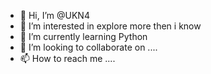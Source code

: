 - 👋 Hi, I’m @UKN4
- 👀 I’m interested in explore more then i know
- 🌱 I’m currently learning Python
- 💞️ I’m looking to collaborate on ....
- 📫 How to reach me ....

<!---
UKN4/UKN4 is a ✨ special ✨ repository because its `README.md` (this file) appears on your GitHub profile.
You can click the Preview link to take a look at your changes.
--->
